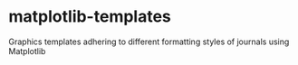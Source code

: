 # matplotlib-templates
Graphics templates adhering to different formatting styles of journals using Matplotlib

